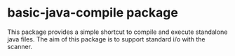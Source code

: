 # basic-java-compile package

This package provides a simple shortcut to compile and execute standalone java files. The aim of this package is to support standard i/o with the scanner.
